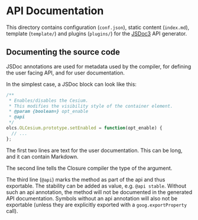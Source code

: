 # API Documentation

This directory contains configuration (`conf.json`), static content (`index.md`), template (`template/`) and plugins (`plugins/`) for the [JSDoc3](http://usejsdoc.org/) API generator.

## Documenting the source code

JSDoc annotations are used for metadata used by the compiler, for defining the user facing API, and for user documentation.

In the simplest case, a JSDoc block can look like this:
```js
/**
 * Enables/disables the Cesium.
 * This modifies the visibility style of the container element.
 * @param {boolean=} opt_enable
 * @api
 */
olcs.OLCesium.prototype.setEnabled = function(opt_enable) {
  // ...
};
```
The first two lines are text for the user documentation. This can be long, and it can contain Markdown.

The second line tells the Closure compiler the type of the argument.

The third line (`@api`) marks the method as part of the api and thus exportable. The stability can be added as value, e.g. `@api stable`. Without such an api annotation, the method will not be documented in the generated API documentation. Symbols without an api annotation will also not be exportable (unless they are explicitly exported with a `goog.exportProperty` call).
